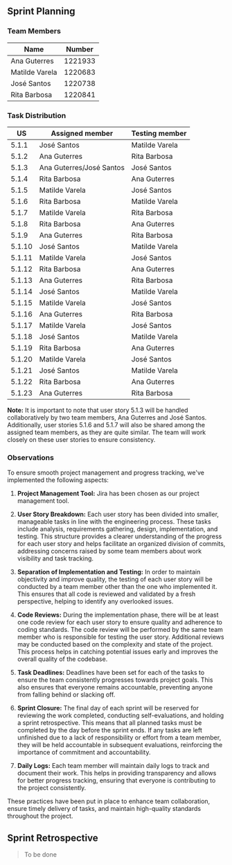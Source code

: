 ## Sprint Planning

### Team Members

| Name           | Number    |
|----------------|-----------|
| Ana Guterres   | 1221933   |
| Matilde Varela | 1220683   |
| José Santos    | 1220738   |
| Rita Barbosa   | 1220841   |

### Task Distribution

| US     | Assigned member          | Testing member |
|--------|--------------------------|----------------|
| 5.1.1  | José Santos              | Matilde Varela |
| 5.1.2  | Ana Guterres             | Rita Barbosa   |
| 5.1.3  | Ana Guterres/José Santos | José Santos    |
| 5.1.4  | Rita Barbosa             | Ana Guterres   |
| 5.1.5  | Matilde Varela           | José Santos    |
| 5.1.6  | Rita Barbosa             | Matilde Varela |
| 5.1.7  | Matilde Varela           | Rita Barbosa   |
| 5.1.8  | Rita Barbosa             | Ana Guterres   |
| 5.1.9  | Ana Guterres             | Rita Barbosa   |
| 5.1.10 | José Santos              | Matilde Varela |
| 5.1.11 | Matilde Varela           | José Santos    |
| 5.1.12 | Rita Barbosa             | Ana Guterres   |
| 5.1.13 | Ana Guterres             | Rita Barbosa   |
| 5.1.14 | José Santos              | Matilde Varela |
| 5.1.15 | Matilde Varela           | José Santos    |
| 5.1.16 | Ana Guterres             | Rita Barbosa   |
| 5.1.17 | Matilde Varela           | José Santos    |
| 5.1.18 | José Santos              | Matilde Varela |
| 5.1.19 | Rita Barbosa             | Ana Guterres   |
| 5.1.20 | Matilde Varela           | José Santos    |
| 5.1.21 | José Santos              | Matilde Varela |
| 5.1.22 | Rita Barbosa             | Ana Guterres   |
| 5.1.23 | Ana Guterres             | Rita Barbosa   |

**Note:**  It is important to note that user story 5.1.3 will be handled collaboratively by two team members, Ana Guterres and José Santos. Additionally, user stories 5.1.6 and 5.1.7 will also be shared among the assigned team members, as they are quite similar. The team will work closely on these user stories to ensure consistency.

### Observations

To ensure smooth project management and progress tracking, we've implemented the following aspects:

1. **Project Management Tool:** Jira has been chosen as our project management tool.

2. **User Story Breakdown:** Each user story has been divided into smaller, manageable tasks in line with the engineering process. These tasks include analysis, requirements gathering, design, implementation, and testing. This structure provides a clearer understanding of the progress for each user story and helps facilitate an organized division of commits, addressing concerns raised by some team members about work visibility and task tracking.

3. **Separation of Implementation and Testing:** In order to maintain objectivity and improve quality, the testing of each user story will be conducted by a team member other than the one who implemented it. This ensures that all code is reviewed and validated by a fresh perspective, helping to identify any overlooked issues.

4. **Code Reviews:** During the implementation phase, there will be at least one code review for each user story to ensure quality and adherence to coding standards. The code review will be performed by the same team member who is responsible for testing the user story. Additional reviews may be conducted based on the complexity and state of the project. This process helps in catching potential issues early and improves the overall quality of the codebase.

5. **Task Deadlines:** Deadlines have been set for each of the tasks to ensure the team consistently progresses towards project goals. This also ensures that everyone remains accountable, preventing anyone from falling behind or slacking off.

6. **Sprint Closure:** The final day of each sprint will be reserved for reviewing the work completed, conducting self-evaluations, and holding a sprint retrospective. This means that all planned tasks must be completed by the day before the sprint ends. If any tasks are left unfinished due to a lack of responsibility or effort from a team member, they will be held accountable in subsequent evaluations, reinforcing the importance of commitment and accountability.

7. **Daily Logs:** Each team member will maintain daily logs to track and document their work. This helps in providing transparency and allows for better progress tracking, ensuring that everyone is contributing to the project consistently.

These practices have been put in place to enhance team collaboration, ensure timely delivery of tasks, and maintain high-quality standards throughout the project.

## Sprint Retrospective

> To be done